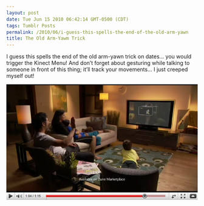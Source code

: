 ```yaml
---
layout: post
date: Tue Jun 15 2010 06:42:14 GMT-0500 (CDT)
tags: Tumblr Posts
permalink: /2010/06/i-guess-this-spells-the-end-of-the-old-arm-yawn
title: The Old Arm-Yawm Trick
---
```


I guess this spells the end of the old arm-yawn trick on dates&hellip; you would trigger the Kinect Menu! And don&rsquo;t forget about gesturing while talking to someone in front of this thing; it&rsquo;ll track your movements&hellip; I just creeped myself out!

![](/public/assets/tumblr/tumblr_l420iea8wm1qa4klho1_1280.jpg)
